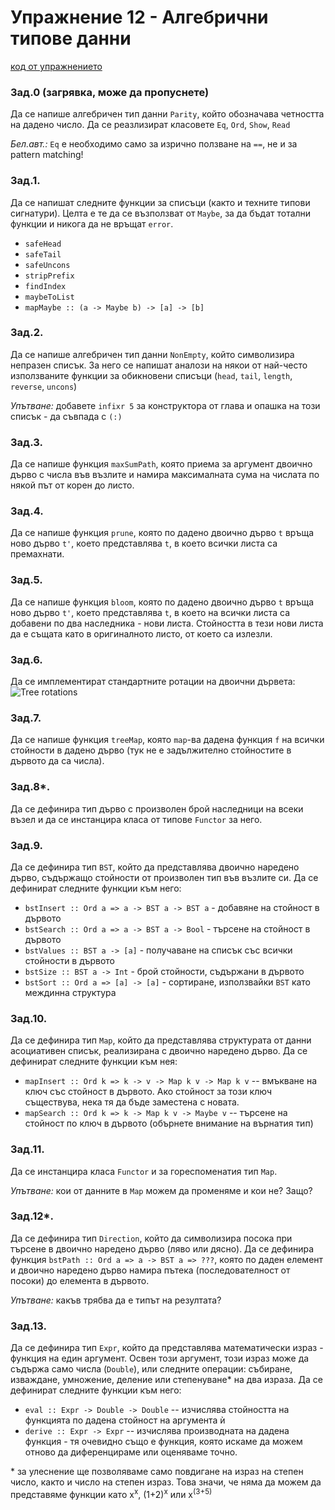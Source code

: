 # Упражнение 12 - Алгебрични типове данни

[код от упражнението](ex12-20230104-solutions.hs)

### Зад.0 (загрявка, може да пропуснете)
Да се напише алгебричен тип данни `Parity`, който обозначава четността на дадено число. Да се реазлизират класовете `Eq`, `Ord`, `Show`, `Read`

_Бел.авт.:_ `Eq` е необходимо само за изрично ползване на `==`, не и за pattern matching!

### Зад.1.
Да се напишат следните функции за списъци (както и техните типови сигнатури). Целта е те да се възползват от `Maybe`, за да бъдат тотални функции и никога да не връщат `error`.
- `safeHead`
- `safeTail`
- `safeUncons`
- `stripPrefix`
- `findIndex`
- `maybeToList`
- `mapMaybe :: (a -> Maybe b) -> [a] -> [b]`

### Зад.2.
Да се напише алгебричен тип данни `NonEmpty`, който символизира непразен списък. За него се напишат аналози на някои от най-често използваните функции за обикновени списъци (`head`, `tail`, `length`, `reverse`, `uncons`)

_Упътване:_ добавете `infixr 5` за конструктора от глава и опашка на този списък - да съвпада с `(:)`

### Зад.3.
Да се напише функция `maxSumPath`, която приема за аргумент двоично дърво с числа във възлите и намира максималната сума на числата по някой път от корен до листо.

### Зад.4.
Да се напише функция `prune`, която по дадено двоично дърво `t` връща ново дърво `t'`, което представлява `t`, в което всички листа са премахнати.

### Зад.5.
Да се напише функция `bloom`, която по дадено двоично дърво `t` връща ново дърво `t'`, което представлява `t`, в което на всички листа са добавени по два наследника - нови листа. Стойността в тези нови листа да е същата като в оригиналното листо, от което са излезли.

### Зад.6.
Да се имплементират стандартните ротации на двоични дървета:
![Tree rotations](https://upload.wikimedia.org/wikipedia/commons/2/23/Tree_rotation.png)

### Зад.7.
Да се напише функция `treeМap`, която `map`-ва дадена функция `f` на всички стойности в дадено дърво (тук не е задължително стойностите в дървото да са числа).

### Зад.8*.
Да се дефинира тип дърво с произволен брой наследници на всеки възел и да се инстанцира класа от типове `Functor` за него.

### Зад.9.
Да се дефинира тип `BST`, който да представлява двоично наредено дърво, съдържащо стойности от произволен тип във възлите си. Да се дефинират следните функции към него:
- `bstInsert :: Ord a => a -> BST a -> BST a` - добавяне на стойност в дървото
- `bstSearch :: Ord a => a -> BST a -> Bool`  - търсене на стойност в дървото
- `bstValues :: BST a -> [a]`                 - получаване на списък със всички стойности в дървото
- `bstSize :: BST a -> Int`                   - брой стойности, съдържани в дървото
- `bstSort :: Ord a => [a] -> [a]`            - сортиране, използвайки `BST` като междинна структура

### Зад.10.
Да се дефинира тип `Map`, който да представлява структурата от данни асоциативен списък, реализирана с двоично наредено дърво. Да се дефинират следните функции към нея:
- `mapInsert :: Ord k => k -> v -> Map k v -> Map k v` -- вмъкване на ключ със стойност в дървото. Ако стойност за този ключ съществува, нека тя да бъде заместена с новата.
- `mapSearch :: Ord k => k -> Map k v -> Maybe v`      -- търсене на стойност по ключ в дървото (обърнете внимание на върнатия тип)

### Зад.11.
Да се инстанцира класа `Functor` и за гореспоменатия тип `Map`.

_Упътване:_ кои от данните в `Map` можем да променяме и кои не? Защо?

### Зад.12*.
Да се дефинира тип `Direction`, който да символизира посока при търсене в двоично наредено дърво (ляво или дясно). Да се дефинира функция `bstPath :: Ord a => a -> BST a => ???`, която по даден елемент и двоично наредено дърво намира пътека (последователност от посоки) до елемента в дървото.

_Упътване:_ какъв трябва да е типът на резултата?

### Зад.13.
Да се дефинира тип `Expr`, който да представлява математически израз - функция на един аргумент. Освен този аргумент, този израз може да съдържа само числа (`Double`), или следните операции: събиране, изваждане, умножение, деление или степенуване* на два израза. Да се дефинират следните функции към него:
- `eval :: Expr -> Double -> Double` -- изчислява стойността на функцията по дадена стойност на аргумента ѝ
- `derive :: Expr -> Expr`           -- изчислява производната на дадена функция - тя очевидно също е функция, която искаме да можем отново да диференцираме или оценяваме точно.

\* за улеснение ще позволяваме само повдигане на израз на степен число, както и число на степен израз. Това значи, че няма да можем да представяме функции като x<sup>x</sup>, (1+2)<sup>x</sup> или x<sup>(3+5)</sup>
